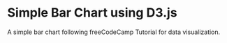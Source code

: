 # Simple Bar Chart using D3.js

A simple bar chart following freeCodeCamp Tutorial for data visualization.